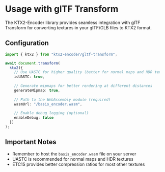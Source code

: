 # Usage with glTF Transform

The KTX2-Encoder library provides seamless integration with glTF Transform for converting textures in your glTF/GLB files to KTX2 format.

## Configuration

```typescript
import { ktx2 } from "ktx2-encoder/gltf-transform";

await document.transform(
  ktx2({
    // Use UASTC for higher quality (better for normal maps and HDR textures)
    isUASTC: true,
    
    // Generate mipmaps for better rendering at different distances
    generateMipmap: true,
    
    // Path to the WebAssembly module (required)
    wasmUrl: "/basis_encoder.wasm",
    
    // Enable debug logging (optional)
    enableDebug: false
  })
);
```

## Important Notes

- Remember to host the `basis_encoder.wasm` file on your server
- UASTC is recommended for normal maps and HDR textures
- ETC1S provides better compression ratios for most other textures 